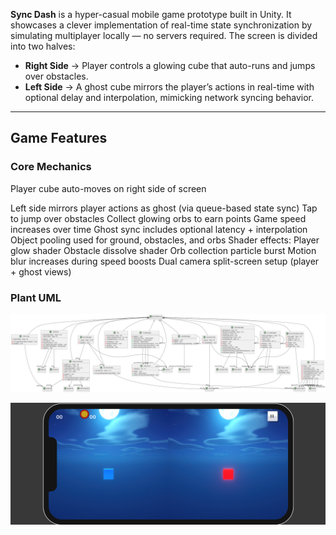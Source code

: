 
**Sync Dash** is a hyper-casual mobile game prototype built in Unity. It showcases a clever implementation of real-time state synchronization by simulating multiplayer locally — no servers required. The screen is divided into two halves:

- **Right Side** → Player controls a glowing cube that auto-runs and jumps over obstacles.
- **Left Side** → A ghost cube mirrors the player’s actions in real-time with optional delay and interpolation, mimicking network syncing behavior.

---

##  Game Features

###  Core Mechanics
Player cube auto-moves on right side of screen

Left side mirrors player actions as ghost (via queue-based state sync)
Tap to jump over obstacles
Collect glowing orbs to earn points
Game speed increases over time
Ghost sync includes optional latency + interpolation
Object pooling used for ground, obstacles, and orbs
Shader effects:
Player glow shader
Obstacle dissolve shader
Orb collection particle burst
Motion blur increases during speed boosts
Dual camera split-screen setup (player + ghost views)


### Plant UML 
 ![](Assets/Project/ScreenShot/include.png)

 [![Watch Video](Assets/Project/ScreenShot/video_thumb.png)](Assets/Project/ScreenShot/gameplay.mp4)